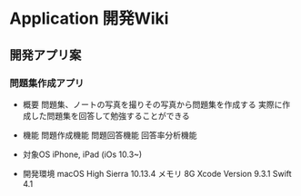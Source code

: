 # Application 開発Wiki

## 開発アプリ案

### 問題集作成アプリ

* 概要
問題集、ノートの写真を撮りその写真から問題集を作成する
実際に作成した問題集を回答して勉強することができる

* 機能
問題作成機能
問題回答機能
回答率分析機能

* 対象OS
iPhone, iPad (iOs 10.3~)

* 開発環境
  macOS High Sierra 10.13.4
  メモリ 8G
  Xcode Version 9.3.1
  Swift 4.1
